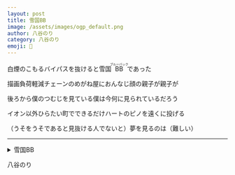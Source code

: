 ```yaml
---
layout: post
title: 雪国BB
image: /assets/images/ogp_default.png
author: 八谷のり
category: 八谷のり
emoji: 🍞
---
```


<div class="tanka-area"><div class="tanka">
<p>白煙のこもるバイパスを抜けると雪国<ruby>BB<rp>（</rp><rt>ブルーバック</rt><rp>）</rp></ruby>であった</p>
<p>描画負荷軽減チェーンのめがね屋におんなじ顔の親子が親子が</p>
<p>後ろから僕のつむじを見ている僕は今何に見られているだろう</p>
<p>イオン以外ひらたい町でできるだけハートのピノを遠くに投げる</p>
<p>（うそをうそであると見抜ける人でないと）夢を見るのは（難しい）</p></div></div>

---

<details><summary>雪国BB</summary>
白煙のこもるバイパスを抜けると雪国<ruby>BB<rp>（</rp><rt>ブルーバック</rt><rp>）</rp></ruby>であった<br />
描画負荷軽減チェーンのめがね屋におんなじ顔の親子が親子が<br />
後ろから僕のつむじを見ている僕は今何に見られているだろう<br />
イオン以外ひらたい町でできるだけハートのピノを遠くに投げる<br />
（うそをうそであると見抜ける人でないと）夢を見るのは（難しい）<br />
<br />
</details>

八谷のり
